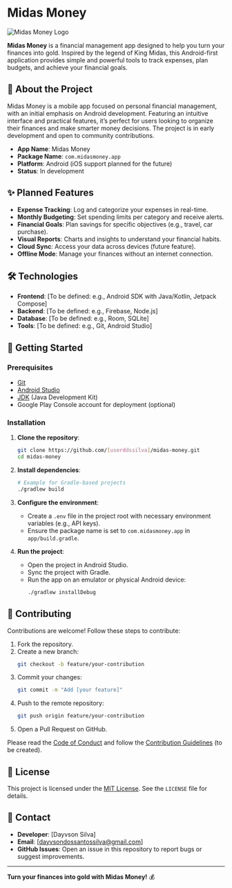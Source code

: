 # Midas Money

![Midas Money Logo](https://via.placeholder.com/150) <!-- Replace with the actual logo path -->

**Midas Money** is a financial management app designed to help you turn your finances into gold. Inspired by the legend of King Midas, this Android-first application provides simple and powerful tools to track expenses, plan budgets, and achieve your financial goals.

## 📖 About the Project

Midas Money is a mobile app focused on personal financial management, with an initial emphasis on Android development. Featuring an intuitive interface and practical features, it’s perfect for users looking to organize their finances and make smarter money decisions. The project is in early development and open to community contributions.

- **App Name**: Midas Money
- **Package Name**: `com.midasmoney.app`
- **Platform**: Android (iOS support planned for the future)
- **Status**: In development

## ✨ Planned Features

- **Expense Tracking**: Log and categorize your expenses in real-time.
- **Monthly Budgeting**: Set spending limits per category and receive alerts.
- **Financial Goals**: Plan savings for specific objectives (e.g., travel, car purchase).
- **Visual Reports**: Charts and insights to understand your financial habits.
- **Cloud Sync**: Access your data across devices (future feature).
- **Offline Mode**: Manage your finances without an internet connection.

## 🛠️ Technologies

- **Frontend**: [To be defined: e.g., Android SDK with Java/Kotlin, Jetpack Compose]
- **Backend**: [To be defined: e.g., Firebase, Node.js]
- **Database**: [To be defined: e.g., Room, SQLite]
- **Tools**: [To be defined: e.g., Git, Android Studio]

## 🚀 Getting Started

### Prerequisites

- [Git](https://git-scm.com/)
- [Android Studio](https://developer.android.com/studio)
- [JDK](https://www.oracle.com/java/technologies/javase-downloads.html) (Java Development Kit)
- Google Play Console account for deployment (optional)

### Installation

1. **Clone the repository**:
   ```bash
   git clone https://github.com/[userddssilva]/midas-money.git
   cd midas-money
   ```

2. **Install dependencies**:
   ```bash
   # Example for Gradle-based projects
   ./gradlew build
   ```

3. **Configure the environment**:
   - Create a `.env` file in the project root with necessary environment variables (e.g., API keys).
   - Ensure the package name is set to `com.midasmoney.app` in `app/build.gradle`.

4. **Run the project**:
   - Open the project in Android Studio.
   - Sync the project with Gradle.
   - Run the app on an emulator or physical Android device:
     ```bash
     ./gradlew installDebug
     ```

## 🤝 Contributing

Contributions are welcome! Follow these steps to contribute:

1. Fork the repository.
2. Create a new branch:
   ```bash
   git checkout -b feature/your-contribution
   ```
3. Commit your changes:
   ```bash
   git commit -m "Add [your feature]"
   ```
4. Push to the remote repository:
   ```bash
   git push origin feature/your-contribution
   ```
5. Open a Pull Request on GitHub.

Please read the [Code of Conduct](CODE_OF_CONDUCT.md) and follow the [Contribution Guidelines](CONTRIBUTING.md) (to be created).

## 📜 License

This project is licensed under the [MIT License](LICENSE). See the `LICENSE` file for details.

## 📧 Contact

- **Developer**: [Dayvson Silva] <!-- Replace with your name -->
- **Email**: [dayvsondossantossilva@gmail.com] <!-- Replace with your email -->
- **GitHub Issues**: Open an issue in this repository to report bugs or suggest improvements.

---

**Turn your finances into gold with Midas Money!** 💰